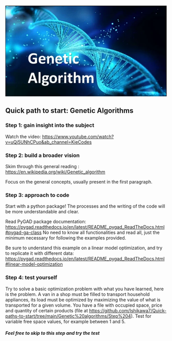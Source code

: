 ![Image](logo_ga.png?raw=true)

## Quick path to start: Genetic Algorithms

### Step 1: gain insight into the subject

Watch the video: https://www.youtube.com/watch?v=uQj5UNhCPuo&ab_channel=KieCodes

### Step 2: build a broader vision

Skim through this general reading : https://en.wikipedia.org/wiki/Genetic_algorithm

Focus on the general concepts, usually present in the first paragraph.

### Step 3: approach to code

Start with a python package! The processes and the writing of the code will be more understandable and clear.

Read PyGAD package documentation: https://pygad.readthedocs.io/en/latest/README_pygad_ReadTheDocs.html#pygad-ga-class
No need to know all functionalities and read all, just the minimum necessary for following the examples provided.

Be sure to understand this example on a linear model optimization, and try to replicate it with different data: https://pygad.readthedocs.io/en/latest/README_pygad_ReadTheDocs.html#linear-model-optimization

### Step 4: test yourself

Try to solve a basic optimization problem with what you have learned, here is the problem.
A van in a shop must be filled to transport household appliances, its load must be optimized by maximizing the value of what is transported for a given volume. You have a file with occupied space, price and quantity of certain products (file at https://github.com/Ishikawa7/Quick-paths-to-start/tree/main/Genetic%20algorithms/Step%204). Test for variable free space values, for example between 1 and 5.
#####  Feel free to skip to this step and try the test
